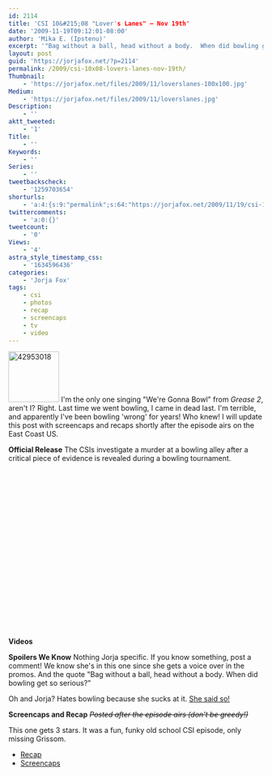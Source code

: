 ```yaml
---
id: 2114
title: 'CSI 10&#215;08 "Lover's Lanes" — Nov 19th'
date: '2009-11-19T09:12:01-08:00'
author: 'Mika E. (Ipstenu)'
excerpt: '"Bag without a ball, head without a body.  When did bowling get so serious?" New episode of <em>CSI</em> tonight, November 19th. <em>Updated with screencaps and recap</em>'
layout: post
guid: 'https://jorjafox.net/?p=2114'
permalink: /2009/csi-10x08-lovers-lanes-nov-19th/
Thumbnail:
    - 'https://jorjafox.net/files/2009/11/loverslanes-100x100.jpg'
Medium:
    - 'https://jorjafox.net/files/2009/11/loverslanes.jpg'
Description:
    - ''
aktt_tweeted:
    - '1'
Title:
    - ''
Keywords:
    - ''
Series:
    - ''
tweetbackscheck:
    - '1259703654'
shorturls:
    - 'a:4:{s:9:"permalink";s:64:"https://jorjafox.net/2009/11/19/csi-10x08-lovers-lanes-nov-19th/";s:7:"tinyurl";s:26:"http://tinyurl.com/yg7d8pm";s:4:"isgd";s:18:"http://is.gd/52WaI";s:5:"bitly";s:20:"http://bit.ly/27c53M";}'
twittercomments:
    - 'a:0:{}'
tweetcount:
    - '0'
Views:
    - '4'
astra_style_timestamp_css:
    - '1634596436'
categories:
    - 'Jorja Fox'
tags:
    - csi
    - photos
    - recap
    - screencaps
    - tv
    - video
---
```


<a href="//static.jorjafox.net/wordpress/2009/11/42953018.jpg"><img src="//static.jorjafox.net/wordpress/2009/11/42953018-100x100.jpg" alt="42953018" title="42953018" width="100" height="100" class="alignleft size-thumbnail wp-image-2122" /></a> I'm the only one singing "We're Gonna Bowl" from <em>Grease 2</em>, aren't I?  Right.  Last time we went bowling, I came in dead last. I'm terrible, and apparently I've been bowling 'wrong' for years! Who knew! I will update this post with screencaps and recaps shortly after the episode airs on the East Coast US.

**Official Release**
The CSIs investigate a murder at a bowling alley after a critical piece of evidence is revealed during a bowling tournament.

**Videos**
<object width="425" height="344"><param name="movie" value="http://www.youtube.com/v/A_Zusll7yl8&hl=en&fs=1"></param><param name="allowFullScreen" value="true"></param><param name="allowscriptaccess" value="always"></param><embed src="http://www.youtube.com/v/A_Zusll7yl8&hl=en&fs=1" type="application/x-shockwave-flash" allowscriptaccess="always" allowfullscreen="true" width="425" height="344"></embed></object>

**Spoilers We Know**
Nothing Jorja specific. If you know something, post a comment!  We know she's in this one since she gets a voice over in the promos.  And the quote "Bag without a ball, head without a body.  When did bowling get so serious?"

Oh and Jorja?  Hates bowling because she sucks at it.  <a href="http://bit.ly/4khvls ">She said so!</a>

**Screencaps and Recap**
<del datetime="2009-11-20T02:57:40+00:00"><em>Posted after the episode airs (don't be greedy!)</em></del>

This one gets 3 stars.  It was a fun, funky old school CSI episode, only missing Grissom.

<ul>
	<li><a href="https://jorjafox.net/wiki/Lover%27s_Lanes">Recap</a></li>
	<li><a href="https://jorjafox.net/gallery/tv/csi/season10/loverslanes/">Screencaps</a></li>
</ul>
